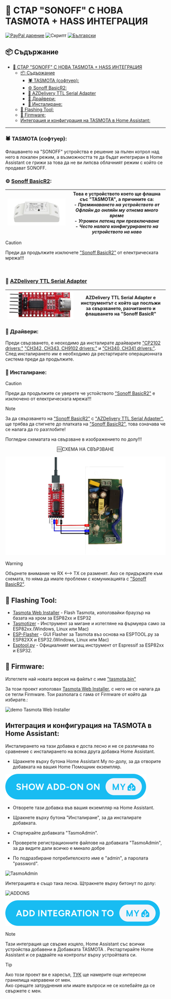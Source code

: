 # 🤖 СТАР "SONOFF" С НОВА TASMOTA + HASS ИНТЕГРАЦИЯ

[![PayPal дарение](https://img.shields.io/badge/PayPal-Дари-синьо?logo=paypal)](https://www.paypal.com/donate/?hosted_button_id=AAWFZVF2XCP5A)
![Скрипт](https://img.shields.io/badge/logo-yaml-green?logo=yaml)
[![Български](https://img.shields.io/badge/Български-език-green?logo=translate&labelColor=gray&style=flat-square&link=https://example.com/bg)](BG.md)


## 📦 Съдържание

- [🤖 СТАР "SONOFF" С НОВА TASMOTA + HASS ИНТЕГРАЦИЯ](#-стар-sonoff-с-нова-tasmota--hass-интеграция)
  - [📦 Съдържание](#-съдържание)
    - [🕷️ TASMOTA (софтуер):](#️-tasmota-софтуер)
    - [⚙️ Sonoff BasicR2:](#️-sonoff-basicr2)
    - [🔗 AZDelivery TTL Serial Adapter](#-azdelivery-ttl-serial-adapter)
    - [💾 Драйвери:](#-драйвери)
    - [🧩 Инсталиране:](#-инсталиране)
  - [💊 Flashing Tool:](#-flashing-tool)
  - [💉 Firmware:](#-firmware)
  - [Интеграция и конфигурация на TASMOTA в Home Assistant:](#интеграция-и-конфигурация-на-tasmota-в-home-assistant)

---

### 🕷️ TASMOTA (софтуер):

Флашването на "SONOFF" устройства е решение за пълен котрол над него в локален режим, а възможността те да бъдат интегриран в Home Assistant се грижи за това да не ви липсва облачният режим с който се продават SONOFF.

### ⚙️ [Sonoff BasicR2][sonoff]: 

| ![Sonoff BasicR2](/IMG/BASICR2.png) | Това е устройството което ще флашна със "TASMOTA", а причините са: <br> - *Преминаването на устройството от Офлайн до онляйн му отнема много време* <br> - *Угромен латенц при превключване* <br> - *Често налага конфигурирането на устройството на ново*|
|-----|-----|

> [!CAUTION]
> Преди да продължите изключете ["Sonoff BasicR2"][sonoff] от електрическата мрежа!!!

<br>

### 🔗 [AZDelivery TTL Serial Adapter][azd]

| ![AZDelivery TTL Serial Adapter](/IMG/TTL%20Adapter.png) | AZDelivery TTL Serial Adapter е инструментът с който ще послъжи за свързването, разчитането и флашването на  "Sonoff BasicR" |
|-----|-----|

### 💾 Драйвери:

Преди свързването, е неоходимо да инсталирате драйварите ["CP2102 drivers:"](https://www.silabs.com/products/development-tools/software/usb-to-uart-bridge-vcp-drivers) ["CH342, CH343, CH9102 drivers:"](https://www.wch.cn/downloads/CH343SER_ZIP.html) и ["CH340, CH341 drivers:"](https://www.wch.cn/downloads/CH341SER_ZIP.html). След инсталирането им е необходимо да рестартирате операционната система преди да продължите.

### 🧩 Инсталиране:

> [!CAUTION]
> Преди да продължите се уверете че устойството ["Sonoff BasicR2"][sonoff]  е изключено от електрическата мрежа!!! 
>

> [!NOTE]
> За да свързването на ["Sonoff BasicR2"][sonoff] с ["AZDelivery TTL Serial Adapter"][azd], ще трябва да стигнете до платката на ["Sonoff BasicR2"][sonoff], това означава че се налага да го разглобите!
>
> Погледни схематата на свързване в изображението по долу!!!

<p align=center> 🆒СХЕМА НА СВЪРЗВАНЕ </p>

![Схема на свързване](/IMG/sonoff-basicr2-modul.png)

> [!WARNING]
> Обърнете внимание че RX <--> TX се разменят. Ако се придържате към схемата, то няма да имате проблеми с комуникацията с ["Sonoff BasicR2"][sonoff].


## 💊 Flashing Tool:

- [Tasmota Web Installer](https://tasmota.github.io/install/) - Flash Tasmota, използвайки браузър на базата на хром за ESP82xx и ESP32
- [Tasmotizer](https://github.com/tasmota/tasmotizer/releases) - Инструмент за мигане и изтегляне на фърмуера само за ESP82xx.(Windows, Linux или Mac)
- [ESP-Flasher](https://github.com/Jason2866/ESP_Flasher) - GUI Flasher за Tasmota въз основа на ESPTOOL.py за ESP82XX и ESP32.(Windows, Linux или Mac)
- [Esptool.py](https://github.com/espressif/esptool) - Официалният мигащ инструмент от Espressif за ESP82xx и ESP32.

## 💉 Firmware: 

Изтеглете най новата версия на файлът с име ["tasmota.bin"](https://ota.tasmota.com/tasmota/release/)

За този проект използвах [Tasmota Web Installer](https://tasmota.github.io/install/), с него не се налага да се тегли Firmware. Тои разполага с гама от Firmware от който да избирате.:

![demo Tasmota Web Installer](/IMG/TASMOTA-WEB.gif)

## Интеграция и конфигурация на TASMOTA в Home Assistant:

Инсталирането на тази добавка е доста лесно и не се различава по сравнение с инсталирането на всяка друга добавка Home Assistant.

- Щракнете върху бутона Home Assistant My по-долу, за да отворите добавката на вашия Home Помощник екземпляр.
    
[![КЪМ ДОБАВКАТА](https://raw.githubusercontent.com/Bacard1/icon-set-project/9e7e05e78747dc0ecaa404a33cbe9e5d264ad003/button/button%20ADD-ON%20ON.svg)](https://my.home-assistant.io/redirect/supervisor_addon/?addon=a0d7b954_sonweb&repository_url=https%3A%2F%2Fgithub.com%2Fhassio-addons%2Frepository)

- Отворете тази добавка във вашия екземпляр на Home Assistant.

- Щракнете върху бутона "Инсталиране", за да инсталирате добавката.

- Стартирайте добавката "TasmoAdmin".

- Проверете регистрационните файлове на добавката "TasmoAdmin", за да видите дали всичко е минало добре

- По подразбиране потребителското име е "admin", а паролата "password".  

![TasmoAdmin](/IMG/TASMOTA.gif)

Интеграцията е също така лесна. Щтракнете върху битонут по долу:

![ADDONS](/IMG/TASMOTA-Finish.gif)

[![КЪМ ИНТЕГРАЦИЯТА](https://raw.githubusercontent.com/Bacard1/icon-set-project/9e7e05e78747dc0ecaa404a33cbe9e5d264ad003/button/button%20ADD%20INTEGRATION%20TO.svg)](https://my.home-assistant.io/redirect/config_flow_start?domain=tasmota)

> [!NOTE]
> Тази интеграция ще свърже изцяло, Home Assistant със всички устройства добавени в Добавката TASMOTA . Рестартирайте Home Assistant и се радвайте на контролът върху устройтвата си.

> [!TIP]
> Ако този проект ви е харесъл, [ТУК](https://github.com/Bacard1?tab=repositories) ще намерите още интересни гранилища направени от мен.<br>
> Ако срещате затруднения или имате въпроси не се колебайте да се свържете с мен.

[sonoff]: https://www.amazon.de/SONOFF-BASICR4-Lichtschalter-Intelligenter-%C3%9Cberhitzungsschutzfunktion/dp/B0CG8XDJ35/ref=sr_1_2_sspa?__mk_de_DE=%C3%85M%C3%85%C5%BD%C3%95%C3%91&crid=3CMT8DHMKLZV2&dib=eyJ2IjoiMSJ9.KXz9r3CypIhIVQgNxT_fRRIXSv-_QJ7HYot3T9WVhWio4PEeNr_0ODHa9fsuvzBoQtgE-qLeoSI6hQ32-rg9B8qog9vHVBaMA5rrgNjJD1c3010AmXTH5u2_McLbmJKW.UyaG9DIU92qqhsySG8ho9AABr_ownM1IAcmqx6VV7UA&dib_tag=se&keywords=sonoff%2Bbasic&qid=1731277654&s=ce-de&sprefix=sonoff%2Bbasic%2Celectronics%2C90&sr=1-2-spons&sp_csd=d2lkZ2V0TmFtZT1zcF9hdGY&th=1

[azd]: https://www.amazon.de/AZDelivery-Adapter-kompatibel-FT232RL-inklusive/dp/B0DJ2J8LJM/ref=sr_1_1_sspa?__mk_de_DE=%C3%85M%C3%85%C5%BD%C3%95%C3%91&crid=6IF4MKNS4A5T&dib=eyJ2IjoiMSJ9._d-RneqdaNTqbSZPIzlD09nusj5HRIQO-OdnwFACIJPChaFh0mSw_okV_YNRHpHk5hL9HFiuG1JWvmmTtW_lFXNdrgu2gEqH9a1Jys2oqrlRKBEGIV3B6YD85U2tEd1YrLK5gGRQL9O3G8yIEfzxRhauCQTjDdWMGRJJwUEmo7fnqblcY63CtKW0IM2ThWU1Ngu_NxnQpYbzU6GI0_PfVIsR4dZZ3LY2ATQ6J_GWyX_CVp4fCv2gV3zdygqymyBhzKkI92fOa1UI81vrCmBVtrT-OZQdtuI-DC-HPV2Mo1Q.wArW0v1fUUeFpffPXDInIyLM66yaBRHGi-TwZQ-ePS8&dib_tag=se&keywords=TTL%2BSerial%2BConverter%2BAdapter%2Baz&qid=1731285082&s=ce-de&sprefix=ttl%2Bserial%2Bconverter%2Badapter%2Baz%2Celectronics%2C112&sr=1-1-spons&sp_csd=d2lkZ2V0TmFtZT1zcF9hdGY&th=1
